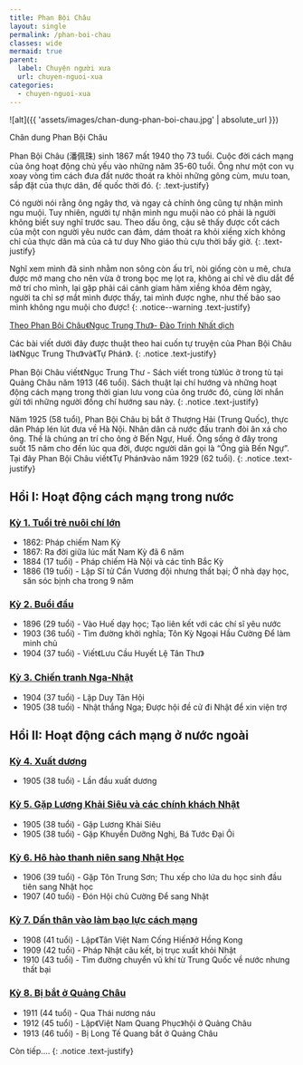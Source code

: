 ```yaml
---
title: Phan Bội Châu
layout: single
permalink: /phan-boi-chau
classes: wide
mermaid: true
parent:
  label: Chuyện người xưa
  url: chuyen-nguoi-xua
categories: 
  - chuyen-nguoi-xua
---
```


![alt]({{ 'assets/images/chan-dung-phan-boi-chau.jpg' | absolute_url }})
> <cite>
Chân dung Phan Bội Châu
</cite>

Phan Bội Châu (潘佩珠) sinh 1867 mất 1940 thọ 73 tuổi. Cuộc đời cách mạng của ông hoạt động chủ yếu vào những năm 35-60 tuổi. Ông như một con vụ xoay vòng tìm cách đưa đất nước thoát ra khỏi những gông cùm, mưu toan, sắp đặt của thực dân, đế quốc thời đó. 
{: .text-justify}

Có người nói rằng ông ngây thơ, và ngay cả chính ông cũng tự nhận mình ngu muội. Tuy nhiên, người tự nhận mình ngu muội nào có phải là người không biết suy nghĩ trước sau. Theo dấu ông, cậu sẽ thấy được cốt cách của một con người yêu nước can đảm, dám thoát ra khỏi xiềng xích không chỉ của thực dân mà của cả tư duy Nho giáo thủ cựu thời bấy giờ.
{: .text-justify}

Nghĩ xem mình đã sinh nhằm non sông còn ấu trĩ, nòi giống còn u mê, chưa được mở mang cho nên vừa ở trong bọc mẹ lọt ra, không ai chỉ vẽ dìu dắt để mở trí cho mình, lại gặp phải cái cảnh giam hãm xiềng khóa đêm ngày, người ta chỉ sợ mắt mình được thấy, tai mình được nghe, như thế bảo sao mình không ngu muội cho được!
{: .notice--warning .text-justify}
> <cite>
<a target="_blank" href="https://vi.wikisource.org/wiki/%C4%90%E1%BB%9Di_c%C3%A1ch_m%E1%BA%A1ng_Phan_B%E1%BB%99i_Ch%C3%A2u">Theo Phan Bội Châu《Ngục Trung Thư》- Đào Trinh Nhất dịch</a>
</cite>

Các bài viết dưới đây được thuật theo hai cuốn tự truyện của Phan Bội Châu là《Ngục Trung Thư》và《Tự Phán》.
{: .notice .text-justify}

Phan Bội Châu viết《Ngục Trung Thư - Sách viết trong tù》lúc ở trong tù tại Quảng Châu năm 1913 (46 tuổi). Sách thuật lại chí hướng và những hoạt động cách mạng trong thời gian lưu vong của ông trước đó, cùng lời nhắn gửi tới những người đồng chí hướng sau này.
{: .notice .text-justify}

Năm 1925 (58 tuổi), Phan Bội Châu bị bắt ở Thượng Hải (Trung Quốc), thực dân Pháp lén lút đưa về Hà Nội. Nhân dân cả nước đấu tranh đòi ân xá cho ông. Thế là chúng an trí cho ông ở Bến Ngự, Huế. Ông sống ở đây trong suốt 15 năm cho đến lúc qua đời, được người dân gọi là “Ông già Bến Ngự”. Tại đây Phan Bội Châu viết《Tự Phán》vào năm 1929 (62 tuổi).
{: .notice .text-justify}

## Hồi I: Hoạt động cách mạng trong nước
### <a href="/pbc-tuoi-tre-nuoi-chi-lon">Kỳ 1. Tuổi trẻ nuôi chí lớn</a>
* 1862: Pháp chiếm Nam Kỳ
* 1867: Ra đời giữa lúc mất Nam Kỳ đã 6 năm
* 1884 (17 tuổi) - Pháp chiếm Hà Nội và các tỉnh Bắc Kỳ
* 1886 (19 tuổi) - Lập Sĩ tử Cần Vương đội nhưng thất bại; Ở nhà dạy học, săn sóc bịnh cha trong 9 năm

### <a href="/pbc-buoi-dau">Kỳ 2. Buổi đầu</a>
* 1896 (29 tuổi) - Vào Huế dạy học; Tạo liên kết với các chí sĩ yêu nước
* 1903 (36 tuổi) - Tìm đường khởi nghĩa; Tôn Kỳ Ngoại Hầu Cường Để làm minh chủ
* 1904 (37 tuổi) - Viết《Lưu Cầu Huyết Lệ Tân Thư》

### <a href="/pbc-chien-tranh-nga-nhat">Kỳ 3. Chiến tranh Nga-Nhật</a>
* 1904 (37 tuổi) - Lập Duy Tân Hội
* 1905 (38 tuổi) - Nhật thắng Nga; Được hội đề cử đi Nhật để xin viện trợ

## Hồi II: Hoạt động cách mạng ở nước ngoài

### <a href="/pbc-xuat-duong">Kỳ 4. Xuất dương</a>
* 1905 (38 tuổi) - Lần đầu xuất dương

### <a href="/pbc-gap-luong-khai-sieu-va-cac-chinh-khach-nhat">Kỳ 5. Gặp Lương Khải Siêu và các chính khách Nhật</a>
* 1905 (38 tuổi) - Gặp Lương Khải Siêu
* 1905 (38 tuổi) - Gặp Khuyển Dưỡng Nghị, Bá Tước Đại Ôi

### <a href="/pbc-ho-hao-sang-nhat">Kỳ 6. Hô hào thanh niên sang Nhật Học</a>
* 1906 (39 tuổi) - Gặp Tôn Trung Sơn; Thu xếp cho lứa du học sinh đầu tiên sang Nhật học
* 1907 (40 tuổi) - Đón Hội chủ Cường Để sang Nhật

### <a href="/pbc-dan-than-bao-luc-cach-mang">Kỳ 7. Dấn thân vào làm bạo lực cách mạng</a>
* 1908 (41 tuổi) - Lập《Tân Việt Nam Cống Hiến》ở Hồng Kong
* 1909 (42 tuổi) - Pháp Nhật câu kết, bị trục xuất khỏi Nhật
* 1910 (43 tuổi) - Tìm đường chuyển vũ khí từ Trung Quốc về nước nhưng thất bại

### <a href="/pbc-bi-bat-o-quang-chau">Kỳ 8. Bị bắt ở Quảng Châu</a>
* 1911 (44 tuổi) - Qua Thái nương náu
* 1912 (45 tuổi) - Lập《Việt Nam Quang Phục》hội ở Quảng Châu
* 1913 (46 tuổi) - Bị Long Tế Quang bắt ở Quảng Châu

Còn tiếp....
{: .notice .text-justify}